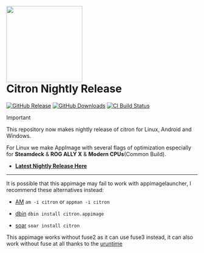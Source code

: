 <h1 align="left">
  <br>
  <a href="https://citron-emu.org"><img src="https://git.citron-emu.org/citron/emu/-/raw/master/dist/citron.ico" width="200"></a>
  <br>
  <b>Citron Nightly Release</b>
  <br>
</h1>

[![GitHub Release](https://img.shields.io/github/v/release/pflyly/Citron-AppImage?label=Current%20Release)](https://github.com/pflyly/Citron-AppImage/releases/latest)
[![GitHub Downloads](https://img.shields.io/github/downloads/pflyly/Citron-AppImage/total?logo=github&label=GitHub%20Downloads)](https://github.com/pflyly/Citron-AppImage/releases/latest)
[![CI Build Status](https://github.com//pflyly/Citron-AppImage/actions/workflows/build-nightly.yml/badge.svg)](https://github.com/pflyly/Citron-AppImage/releases/latest)

> [!IMPORTANT]
> This repository now makes nightly release of citron for Linux, Android and Windows.
>  
> For Linux we make AppImage with several flags of optimization especially for **Steamdeck** & **ROG ALLY X** & **Modern CPUs**(Common Build).

* [**Latest Nightly Release Here**](https://github.com/pflyly/Citron-AppImage/releases/latest)

---------------------------------------------------------------

It is possible that this appimage may fail to work with appimagelauncher, I recommend these alternatives instead: 

* [AM](https://github.com/ivan-hc/AM) `am -i citron` or `appman -i citron`

* [dbin](https://github.com/xplshn/dbin) `dbin install citron.appimage`

* [soar](https://github.com/pkgforge/soar) `soar install citron`

This appimage works without fuse2 as it can use fuse3 instead, it can also work without fuse at all thanks to the [uruntime](https://github.com/VHSgunzo/uruntime)
